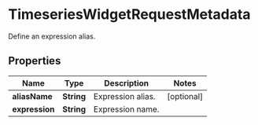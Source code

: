 

# TimeseriesWidgetRequestMetadata

Define an expression alias.
## Properties

Name | Type | Description | Notes
------------ | ------------- | ------------- | -------------
**aliasName** | **String** | Expression alias. |  [optional]
**expression** | **String** | Expression name. | 



